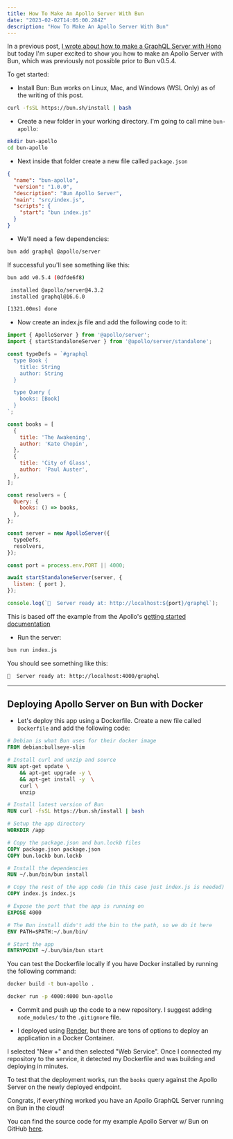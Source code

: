 ```yaml
---
title: How To Make An Apollo Server With Bun
date: "2023-02-02T14:05:00.284Z"
description: "How To Make An Apollo Server With Bun"
---
```


In a previous post, [I wrote about how to make a GraphQL Server with Hono](https://groff.dev/bun-graphql/) but today I'm super excited to show you how to make an Apollo Server with Bun, which was previously not possible prior to Bun v0.5.4.

To get started:

* Install Bun: 
Bun works on Linux, Mac, and Windows (WSL Only) as of the writing of this post.

```bash
curl -fsSL https://bun.sh/install | bash
```

* Create a new folder in your working directory. I'm going to call mine `bun-apollo`:
```bash
mkdir bun-apollo
cd bun-apollo
```
* Next inside that folder create a new file called `package.json`
```json
{
  "name": "bun-apollo",
  "version": "1.0.0",
  "description": "Bun Apollo Server",
  "main": "src/index.js",
  "scripts": {
    "start": "bun index.js"
  }
}
```

* We'll need a few dependencies:
```bash
bun add graphql @apollo/server
```

If successful you'll see something like this:
```bash
bun add v0.5.4 (0dfde6f8)

 installed @apollo/server@4.3.2
 installed graphql@16.6.0

[1321.00ms] done
```

* Now create an index.js file and add the following code to it:
```javascript
import { ApolloServer } from '@apollo/server';
import { startStandaloneServer } from '@apollo/server/standalone';

const typeDefs = `#graphql
  type Book {
    title: String
    author: String
  }

  type Query {
    books: [Book]
  }
`;

const books = [
  {
    title: 'The Awakening',
    author: 'Kate Chopin',
  },
  {
    title: 'City of Glass',
    author: 'Paul Auster',
  },
];

const resolvers = {
  Query: {
    books: () => books,
  },
};

const server = new ApolloServer({
  typeDefs,
  resolvers,
});

const port = process.env.PORT || 4000;

await startStandaloneServer(server, {
  listen: { port },
});

console.log(`🚀  Server ready at: http://localhost:${port}/graphql`);
```

This is based off the example from the Apollo's [getting started documentation](https://www.apollographql.com/docs/apollo-server/getting-started/)


* Run the server:
```bash
bun run index.js
```

You should see something like this:
```bash
🚀  Server ready at: http://localhost:4000/graphql
```

---

## Deploying Apollo Server on Bun with Docker

* Let's deploy this app using a Dockerfile. Create a new file called `Dockerfile` and add the following code:
```dockerfile
# Debian is what Bun uses for their docker image
FROM debian:bullseye-slim

# Install curl and unzip and source
RUN apt-get update \
    && apt-get upgrade -y \
    && apt-get install -y  \
    curl \
    unzip

# Install latest version of Bun
RUN curl -fsSL https://bun.sh/install | bash

# Setup the app directory
WORKDIR /app

# Copy the package.json and bun.lockb files
COPY package.json package.json
COPY bun.lockb bun.lockb

# Install the dependencies
RUN ~/.bun/bin/bun install

# Copy the rest of the app code (in this case just index.js is needed)
COPY index.js index.js

# Expose the port that the app is running on
EXPOSE 4000

# The Bun install didn't add the bin to the path, so we do it here
ENV PATH=$PATH:~/.bun/bin/

# Start the app
ENTRYPOINT ~/.bun/bin/bun start
```

You can test the Dockerfile locally if you have Docker installed by running the following command:
```bash
docker build -t bun-apollo .

docker run -p 4000:4000 bun-apollo
```

* Commit and push up the code to a new repository. I suggest adding `node_modules/` to the `.gitignore` file.

* I deployed using [Render](https://render.com/), but there are tons of options to deploy an application in a Docker Container.

I selected "New +" and then selected "Web Service". Once I connected my repository to the service, it detected my Dockerfile and was building and deploying in minutes.

To test that the deployment works, run the `books` query against the Apollo Server on the newly deployed endpoint.

Congrats, if everything worked you have an Apollo GraphQL Server running on Bun in the cloud!

You can find the source code for my example Apollo Server w/ Bun on GitHub [here](https://github.com/mattlgroff/bun-apollo).